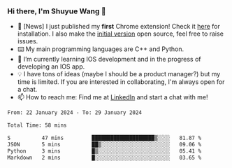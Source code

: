 ### Hi there, I'm Shuyue Wang 👋

- 🎉 [News] I just published my **first** Chrome extension! Check it [here](https://chrome.google.com/webstore/detail/aiofdhjednbbfajbcpmgbblpljncfnkh) for installation. I also make the [initial version](https://github.com/wangsy503/PennCalendar) open source, feel free to raise issues.
- ⌨️ My main programming languages are C++ and Python.
- 🌱 I’m currently learning IOS development and in the progress of developing an IOS app.
- 💡 I have tons of ideas (maybe I should be a product manager?) but my time is limited. If you are interested in collaborating, I'm always open for a chat.
- 📫 How to reach me: Find me at [LinkedIn](https://www.linkedin.com/in/shuyuew/) and start a chat with me!

<!--
**wangsy503/wangsy503** is a ✨ _special_ ✨ repository because its `README.md` (this file) appears on your GitHub profile.

Here are some ideas to get you started:

- 🔭 I’m currently working on ...
- 🌱 I’m currently learning ...
- 👯 I’m looking to collaborate on ...
- 🤔 I’m looking for help with ...
- 💬 Ask me about ...
- 📫 How to reach me: ...
- 😄 Pronouns: ...
- ⚡ Fun fact: ...
-->
<!--START_SECTION:waka-->

```txt
From: 22 January 2024 - To: 29 January 2024

Total Time: 58 mins

S          47 mins         ████████████████████▒░░░░   81.87 %
JSON       5 mins          ██▒░░░░░░░░░░░░░░░░░░░░░░   09.06 %
Python     3 mins          █▒░░░░░░░░░░░░░░░░░░░░░░░   05.41 %
Markdown   2 mins          █░░░░░░░░░░░░░░░░░░░░░░░░   03.65 %
```

<!--END_SECTION:waka-->
